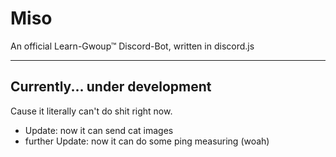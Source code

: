 # Miso
An official Learn-Gwoup™ Discord-Bot, written in discord.js
<hr>

## Currently... under development
Cause it literally can't do shit right now.
- Update: now it can send cat images
- further Update: now it can do some ping measuring (woah)
